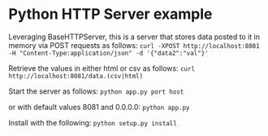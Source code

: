 Python HTTP Server example
==============================
Leveraging BaseHTTPServer, this is a server that stores data posted to it in memory via POST requests as follows:
    `curl -XPOST http://localhost:8081 -H "Content-Type:application/json" -d '{"data2":"val"}'`


Retrieve the values in either html or csv as follows:
    `curl http://localhost:8081/data.(csv|html)`


Start the server as follows:
   `python app.py port host`

or with default values 8081 and 0.0.0.0:
   `python app.py`

Install with the following:
   `python setup.py install`